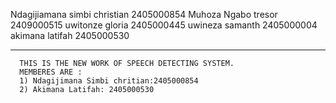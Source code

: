 Ndagijiamana simbi christian 2405000854
Muhoza Ngabo tresor 2409000515
uwitonze gloria 2405000445
uwineza samanth 2405000004
akimana latifah 2405000530
____________________________________________________________________________________________________________
      THIS IS THE NEW WORK OF SPEECH DETECTING SYSTEM.
      MEMBERES ARE :
      1) Ndagijimana Simbi chritian:2405000854
      2) Akimana Latifah: 2405000530
